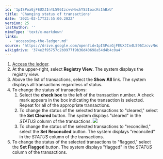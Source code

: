 ```yaml
---
id: '1pISPoaGjFEUXJIn4L596IzcvvNexhYS3IoxcKs1hBxU'
title: 'Changing status of transactions'
date: '2021-02-17T22:55:00.202Z'
version: 25
lastAuthor: ''
mimeType: 'text/x-markdown'
links:
  - 'accessing-the-ledger.md'
source: 'https://drive.google.com/open?id=1pISPoaGjFEUXJIn4L596IzcvvNexhYS3IoxcKs1hBxU'
wikigdrive: '374e2f95757c2b9977f9b36d40698a54d4b4c0a4'
---
```

1. [Access the ledger](accessing-the-ledger.md).
2. At the upper-right, select <strong>Registry View</strong>. The system displays the registry view.
3. Above the list of transactions, select the <strong>Show All</strong> link. The system displays all transactions regardless of status.
4. To change the status of transactions:
    1. Select the <strong>check box</strong> to the left of the transaction number. A check mark appears in the box indicating the transaction is selected. Repeat for all of the appropriate transactions.
    2. To change the status of the selected transactions to "cleared," select the <strong>Set Cleared</strong> button. The system displays "cleared" in the <em>STATUS</em> column of the transactions.
        ![](../changing-status-of-transactions.assets/9f90528398346626c664de4e96433e1a.png)
    1. To change the status of the selected transactions to "reconciled," select the <strong>Set</strong> <strong>Reconciled</strong> button. The system displays "reconciled" in the <em>STATUS</em> column of the transactions.
5. To change the status of the selected transactions to "flagged," select the <strong>Set Flagged</strong> button. The system displays "flagged" in the <em>STATUS</em> column of the transactions.
